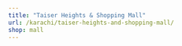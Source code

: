 ```yaml
---
title: "Taiser Heights & Shopping Mall"
url: /karachi/taiser-heights-and-shopping-mall/
shop: mall
---
```

